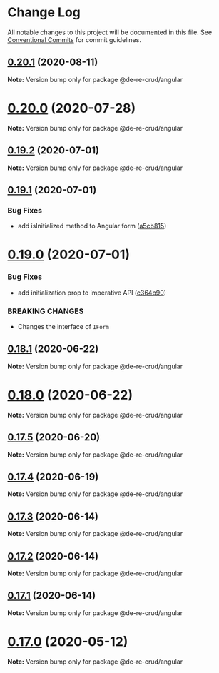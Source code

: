 # Change Log

All notable changes to this project will be documented in this file.
See [Conventional Commits](https://conventionalcommits.org) for commit guidelines.

## [0.20.1](https://github.com/DeReCrud/de-re-crud/tree/master/packages/angular/compare/v0.20.0...v0.20.1) (2020-08-11)

**Note:** Version bump only for package @de-re-crud/angular





# [0.20.0](https://github.com/DeReCrud/de-re-crud/tree/master/packages/angular/compare/v0.19.2...v0.20.0) (2020-07-28)

**Note:** Version bump only for package @de-re-crud/angular






## [0.19.2](https://github.com/DeReCrud/de-re-crud/tree/master/packages/angular/compare/v0.19.1...v0.19.2) (2020-07-01)

**Note:** Version bump only for package @de-re-crud/angular





## [0.19.1](https://github.com/DeReCrud/de-re-crud/tree/master/packages/angular/compare/v0.19.0...v0.19.1) (2020-07-01)


### Bug Fixes

* add isInitialized method to Angular form ([a5cb815](https://github.com/DeReCrud/de-re-crud/tree/master/packages/angular/commit/a5cb815))





# [0.19.0](https://github.com/DeReCrud/de-re-crud/tree/master/packages/angular/compare/v0.18.1...v0.19.0) (2020-07-01)


### Bug Fixes

* add initialization prop to imperative API ([c364b90](https://github.com/DeReCrud/de-re-crud/tree/master/packages/angular/commit/c364b90))


### BREAKING CHANGES

* Changes the interface of `IForm`





## [0.18.1](https://github.com/DeReCrud/de-re-crud/tree/master/packages/angular/compare/v0.18.0...v0.18.1) (2020-06-22)

**Note:** Version bump only for package @de-re-crud/angular






# [0.18.0](https://github.com/DeReCrud/de-re-crud/tree/master/packages/angular/compare/v0.17.5...v0.18.0) (2020-06-22)

**Note:** Version bump only for package @de-re-crud/angular





## [0.17.5](https://github.com/DeReCrud/de-re-crud/tree/master/packages/angular/compare/v0.17.4...v0.17.5) (2020-06-20)

**Note:** Version bump only for package @de-re-crud/angular





## [0.17.4](https://github.com/DeReCrud/de-re-crud/tree/master/packages/angular/compare/v0.17.3...v0.17.4) (2020-06-19)

**Note:** Version bump only for package @de-re-crud/angular





## [0.17.3](https://github.com/DeReCrud/de-re-crud/tree/master/packages/angular/compare/v0.17.2...v0.17.3) (2020-06-14)

**Note:** Version bump only for package @de-re-crud/angular





## [0.17.2](https://github.com/DeReCrud/de-re-crud/tree/master/packages/angular/compare/v0.17.1...v0.17.2) (2020-06-14)

**Note:** Version bump only for package @de-re-crud/angular






## [0.17.1](https://github.com/DeReCrud/de-re-crud/tree/master/packages/angular/compare/v0.17.0...v0.17.1) (2020-06-14)

**Note:** Version bump only for package @de-re-crud/angular






# [0.17.0](https://github.com/DeReCrud/de-re-crud/tree/master/packages/angular/compare/v0.16.8...v0.17.0) (2020-05-12)

**Note:** Version bump only for package @de-re-crud/angular
